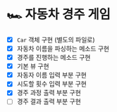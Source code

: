 # 🏎️ 자동차 경주 게임
- [x] `Car` 객체 구현 (별도의 파일로)
- [x] 자동차 이름을 파싱하는 메소드 구현
- [x] 경주를 진행하는 메소드 구현
- [x] 기본 뷰 구현
- [x] 자동자 이름 입력 부분 구현
- [x] 시도할 횟수 입력 부분 구현
- [x] 경주 과정 출력 부분 구현
- [ ] 경주 결과 출력 부분 구현
